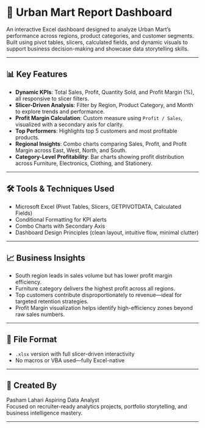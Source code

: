 # 🛒 Urban Mart Report Dashboard

An interactive Excel dashboard designed to analyze Urban Mart’s performance across regions, product categories, and customer segments. Built using pivot tables, slicers, calculated fields, and dynamic visuals to support business decision-making and showcase data storytelling skills.

---

## 📊 Key Features

- **Dynamic KPIs**: Total Sales, Profit, Quantity Sold, and Profit Margin (%), all responsive to slicer filters.
- **Slicer-Driven Analysis**: Filter by Region, Product Category, and Month to explore trends and performance.
- **Profit Margin Calculation**: Custom measure using `Profit / Sales`, visualized with a secondary axis for clarity.
- **Top Performers**: Highlights top 5 customers and most profitable products.
- **Regional Insights**: Combo charts comparing Sales, Profit, and Profit Margin across East, West, North, and South.
- **Category-Level Profitability**: Bar charts showing profit distribution across Furniture, Electronics, Clothing, and Stationery.

---

## 🛠️ Tools & Techniques Used

- Microsoft Excel (Pivot Tables, Slicers, GETPIVOTDATA, Calculated Fields)
- Conditional Formatting for KPI alerts
- Combo Charts with Secondary Axis
- Dashboard Design Principles (clean layout, intuitive flow, minimal clutter)

---

## 📈 Business Insights

- South region leads in sales volume but has lower profit margin efficiency.
- Furniture category delivers the highest profit across all regions.
- Top customers contribute disproportionately to revenue—ideal for targeted retention strategies.
- Profit Margin visualization helps identify high-efficiency zones beyond raw sales numbers.

---

## 📁 File Format

- `.xlsx` version with full slicer-driven interactivity
- No macros or VBA used—fully Excel-native

---

## 👤 Created By

Pasham Lahari
Aspiring Data Analyst  
Focused on recruiter-ready analytics projects, portfolio storytelling, and business intelligence mastery.

---

